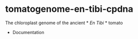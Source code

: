 # tomatogenome-en-tibi-cpdna

The chloroplast genome of the ancient * *En Tibi* * tomato

- Documentation
